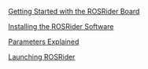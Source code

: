 [Getting Started with the ROSRider Board](01_START.md)

[Installing the ROSRider Software](02_SOFTWARE.md)

[Parameters Explained](03_PARAMS.md)

[Launching ROSRider](04_LAUNCH.md)
